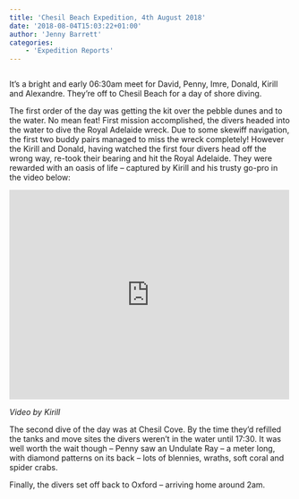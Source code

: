 ```yaml
---
title: 'Chesil Beach Expedition, 4th August 2018'
date: '2018-08-04T15:03:22+01:00'
author: 'Jenny Barrett'
categories:
    - 'Expedition Reports'
---
```


![]()

It’s a bright and early 06:30am meet for David, Penny, Imre, Donald, Kirill and Alexandre. They’re off to Chesil Beach for a day of shore diving.

The first order of the day was getting the kit over the pebble dunes and to the water. No mean feat! First mission accomplished, the divers headed into the water to dive the Royal Adelaide wreck. Due to some skewiff navigation, the first two buddy pairs managed to miss the wreck completely! However the Kirill and Donald, having watched the first four divers head off the wrong way, re-took their bearing and hit the Royal Adelaide. They were rewarded with an oasis of life – captured by Kirill and his trusty go-pro in the video below:

<iframe allow="accelerometer; autoplay; clipboard-write; encrypted-media; gyroscope; picture-in-picture; web-share" allowfullscreen="" frameborder="0" height="375" loading="lazy" src="https://www.youtube.com/embed/Fi9eDGn_Kp4?feature=oembed" title="2018-08-04 OUUEG Chesil Beach, Portland" width="500"></iframe>

*Video by Kirill*

The second dive of the day was at Chesil Cove. By the time they’d refilled the tanks and move sites the divers weren’t in the water until 17:30. It was well worth the wait though – Penny saw an Undulate Ray – a meter long, with diamond patterns on its back – lots of blennies, wraths, soft coral and spider crabs.

Finally, the divers set off back to Oxford – arriving home around 2am.
